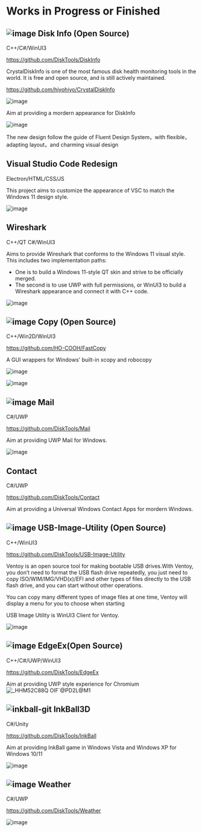 # Works in Progress or Finished


## ![image](https://user-images.githubusercontent.com/6630660/220341281-2469133b-e641-4c68-a5fb-25a0bf57c538.png) Disk Info (Open Source)

C++/C#/WinUI3

https://github.com/DiskTools/DiskInfo

CrystalDiskInfo is one of the most famous disk health monitoring tools in the world. It is free and open source, and is still actively maintained.

https://github.com/hiyohiyo/CrystalDiskInfo

![image](https://user-images.githubusercontent.com/6630660/220339621-01585920-0a77-4cb4-b63c-58f58cbdd49d.png)

Aim at providing a mordern appearance for DiskInfo

![image](https://user-images.githubusercontent.com/6630660/220338131-13b1b2ac-790b-4f99-9480-10aac1dd91c3.png)

The new design follow the guide of Fluent Design System，with flexible，adapting layout，and charming visual design


## Visual Studio Code Redesign

Electron/HTML/CSS/JS

This project aims to customize the appearance of VSC to match the Windows 11 design style.

![image](https://user-images.githubusercontent.com/6630660/226525018-c09eeadf-5df5-4abb-a43c-41bbeba38e2c.png)




## Wireshark

C++/QT
C#/WinUI3

Aims to provide Wireshark that conforms to the Windows 11 visual style.
This includes two implementation paths:
- One is to build a Windows 11-style QT skin and strive to be officially merged.
- The second is to use UWP with full permissions, or WinUI3 to build a Wireshark appearance and connect it with C++ code.

![image](https://user-images.githubusercontent.com/6630660/226527222-18c7c39f-067f-498f-9db7-71712912e0c9.png)




## ![image](https://user-images.githubusercontent.com/6630660/220338487-1d3949c9-8a41-4b01-9b4e-a3a32bfe505e.png)  Copy (Open Source)

C++/Win2D/WinUI3

https://github.com/HO-COOH/FastCopy

A GUI wrappers for Windows' built-in xcopy and robocopy

![image](https://user-images.githubusercontent.com/6630660/220338397-d9e2f5b1-8e25-4c6d-9842-f8f7f5ed578d.png)

![image](https://user-images.githubusercontent.com/6630660/220338421-d5287f9e-b1cd-4aaa-b365-9836f35d98a9.png)



## ![image](https://user-images.githubusercontent.com/6630660/220338895-915ebd27-064c-4ce7-9755-eab889adbac7.png) Mail 

C#/UWP

https://github.com/DiskTools/Mail

Aim at providing UWP Mail for Windows.

![image](https://user-images.githubusercontent.com/6630660/220338830-864568bb-f200-46bc-b9aa-cb874766436f.png)




## Contact 

C#/UWP

https://github.com/DiskTools/Contact

Aim at providing a Universal Windows Contact Apps for mordern Windows.





## ![image](https://user-images.githubusercontent.com/6630660/220339928-bcdbb6d4-1376-497a-8440-d631cb5e8168.png) USB-Image-Utility (Open Source)

C++/WinUI3

https://github.com/DiskTools/USB-Image-Utility

Ventoy is an open source tool for making bootable USB drives.With Ventoy, you don’t need to format the USB flash drive repeatedly, you just need to copy ISO/WIM/IMG/VHD(x)/EFI and other types of files directly to the USB flash drive, and you can start without other operations.

You can copy many different types of image files at one time, Ventoy will display a menu for you to choose when starting

USB Image Utility is WinUI3 Client for Ventoy.

![image](https://user-images.githubusercontent.com/6630660/220340053-663f48f5-6cf3-47c7-8472-43f57ab7f7ac.png)




## ![image](https://user-images.githubusercontent.com/6630660/220340501-e11a3736-0973-4b66-ab69-c7dcd1502ce4.png) EdgeEx(Open Source)

C++/C#/UWP/WinUI3

https://github.com/DiskTools/EdgeEx

Aim at providing UWP style experience for Chromium
![_HHM52C88Q OIF`@PD2L@M1](https://user-images.githubusercontent.com/6630660/220341038-ef06d96b-1a8b-4a29-9652-d910cfbf683b.jpg)




## ![inkball-git](https://user-images.githubusercontent.com/6630660/224464325-c4d334f9-8df3-49f5-be69-899e9cf4febb.png) InkBall3D

C#/Unity

https://github.com/DiskTools/InkBall

Aim at providing InkBall game in Windows Vista and Windows XP for Windows 10/11

![image](https://user-images.githubusercontent.com/6630660/224464358-b118ae88-c639-4d1e-8902-989b793fa530.png)




## ![image](https://user-images.githubusercontent.com/6630660/220357134-cd6f8400-c6b0-490f-bd07-ff250f5c85bd.png) Weather

C#/UWP

https://github.com/DiskTools/Weather

![image](https://user-images.githubusercontent.com/6630660/220357383-e5bda171-4321-4385-b90c-28ee739fa107.png)
